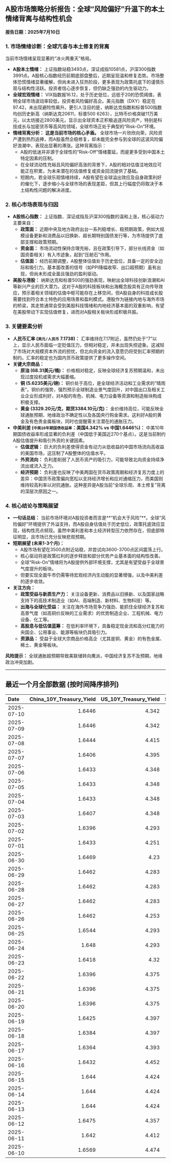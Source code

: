## A股市场策略分析报告：全球“风险偏好”升温下的本土情绪背离与结构性机会

**报告日期：2025年7月10日**

### 1. 市场情绪诊断：全球亢奋与本土修复的背离

当前市场情绪呈现显著的“冰火两重天”格局。

*   **A股本土情绪：** 上证指数站稳3493点，深证成指10581点，沪深300指数3991点。A股核心指数经历前期底部盘整后，近期呈现温和修复态势。市场整体恐慌情绪显著缓解，但尚未进入狂热阶段，更多表现为政策托底下的谨慎乐观与结构性活跃。投资者信心逐步恢复，但仍缺乏强劲的内生驱动力。
*   **全球宏观情绪：** VIX指数报16.12，处于历史低位，远低于20的恐慌阈值，表明全球市场波动率较低，投资者风险偏好高企。美元指数（DXY）稳定在97.42，未出现避险性飙升。更引人注目的是，纳斯达克指数和标普500指数均创历史新高（纳斯达克20611，标普500 6263），比特币价格突破11万美元，以太坊接近2800美元，显示出全球资本正积极追逐风险资产，特别是科技成长与加密货币等高风险领域，全球市场正处于典型的“Risk-On”环境。
*   **情绪背离分析：** **这是当前市场的核心矛盾。** 全球市场一片欣欣向荣，风险资产遭到热烈追捧，而A股虽然企稳修复，却未能完全参与到全球的这波风险偏好浪潮中，表现出显著的滞涨。这种背离指示：
    *   A股的低迷并非源于全球性的“Risk-Off”情绪蔓延，而是更多受到中国本土特定因素的压制。
    *   在全球流动性充裕且风险偏好高涨的背景下，A股的相对估值洼地效应可能正在积累，为未来潜在的估值修复或资金回流提供了基础。
    *   短期内，若全球乐观情绪持续，A股有望在全球溢出效应及自身政策利好的催化下，逐步缩小与全球市场的表现差距，但其上行幅度仍将取决于本土结构性问题的解决进度。

### 2. 核心市场表现与归因

*   **A股核心指数：** 上证指数、深证成指及沪深300指数的温和上涨，核心驱动力主要来自：
    *   **政策面：** 近期中央及地方政府出台一系列稳增长、稳预期政策，例如大规模设备更新和消费品以旧换新、超长期特别国债发行等，为市场提供了底部支撑和政策预期。
    *   **资金面：** 市场流动性保持合理充裕，且在政策引导下，部分长线资金（如国资委相关）有入市迹象，起到“压舱石”作用。
    *   **估值面：** 经历前期调整，A股整体估值处于历史低位，具备一定的安全边际和吸引力。基本面改善的信号（如PPI降幅收窄、出口超预期）虽有出现，但尚未形成全面且强劲的盈利驱动。
*   **美股与港股：** 纳斯达克和标普500的强劲表现，映射出全球科技创新浪潮和AI等新兴产业的巨大潜力。这对于A股的科技板块和出海概念股具有正向传导效应，预示着相关领域的估值中枢可能存在上移空间，但A股自身的科技成长股需要找到符合本土特色的应用场景和盈利模式。港股作为链接内地与海外市场的桥梁，其走势通常会受到美股科技情绪和内地经济基本面的双重影响，有望在美股带动下实现估值修复，进而对A股相关板块形成积极共振。

### 3. 关键要素分析

*   **人民币汇率 (`美元/人民币` 7.1738)：** 汇率维持在7.17附近，虽然仍处于“7”以上，显示人民币面临一定贬值压力，但相对稳定，并未出现失控迹象。这减轻了市场对大规模资本外流的担忧，但北向资金的流入意愿仍将受到汇率预期的制约。汇率的稳定也为国内货币政策提供了更多操作空间。
*   **关键大宗商品：**
    *   **原油 (68.31美元/桶)：** 价格相对稳定，反映全球经济复苏预期温和，未出现过度投机或需求大幅萎缩。
    *   **铜 (5.6235美元/磅)：** 铜价处于高位，是全球经济活动和工业需求的“晴雨表”。铜价的强势，强烈预示全球制造业景气度回升，对中国出口及相关工业企业形成利好，对A股的有色、机械、电力设备等资源和制造板块构成积极支撑。
    *   **黄金 (3329.20元/克，期货3384.10元/克)：** 金价维持高位，可能反映全球通胀预期、地缘政治不确定性以及各国央行购金需求。这利好A股的黄金及有色贵金属板块，同时也提醒需关注潜在的通胀压力。
*   **中美利差 (`中美10年期国债收益率`：美国4.342% vs 中国1.6446%)：** 中美10年期国债收益率形成显著的负利差（中国低于美国近270个基点）。这是当前制约A股估值提升和吸引外资的关键因素。
    *   **估值逻辑：** 巨大的负利差使得资金有动力从低收益的中国市场流向高收益的美国市场，这压制了A股整体的估值水平。
    *   **外资流向：** 负利差削弱了人民币资产的吸引力，可能导致北向资金持续净流出或流入乏力。
    *   **经济预期：** 负利差也反映了中美两国在货币政策周期和经济复苏力度上的差异：中国货币政策偏向宽松以支持经济增长和应对通缩压力，而美国则维持较高利率以对抗通胀。这种差异是A股当前“全球乐观、本土修复”背离的深层次原因之一。

### 4. 核心结论与策略展望

*   **一句话总结：** 当前市场环境对A股投资者而言是**“机会大于风险”**。全球“风险偏好”环境提供了外溢支持，而A股自身估值处于历史低位，政策托底效应显现，结构性亮点频现。虽然中美利差和本土经济转型压力依然存在，但底部特征明显，且市场已充分反映悲观预期。
*   **短期展望 (未来1-3个月)：**
    *   A股市场有望在3500点附近站稳，并尝试向3600-3700点区间震荡上行。
    *   核心驱动将是政策红利的逐步释放和部分优势产业基本面的结构性改善。
    *   全球“Risk-On”情绪将为A股提供外部环境支撑，尤其是有望受益于全球景气度提升的板块。
    *   但要实现全面牛市仍需等待宏观经济内生动能的显著增强，以及中美利差的逐步收敛。
*   **关注方向：**
    *   **政策受益与新质生产力：** 关注设备更新、消费品以旧换新、以及国家战略支持下的高技术制造业（如AI、高端制造、新材料、生物科技）等。
    *   **出海与全球化受益：** 关注在海外市场竞争力强劲、能抓住全球经济复苏和高景气度（如高铜价反映的工业需求）的优势制造企业、工程机械、电力设备、化工等。
    *   **高股息与低估值蓝筹：** 在低利率环境下，具备稳定现金流和高分红能力的央国企、公用事业、能源等板块仍具吸引力。
    *   **资源品：** 受益于全球大宗商品价格高企（尤其是铜、黄金）的有色金属、稀土、黄金等板块。

**风险提示：** 全球通胀超预期导致美联储转向鹰派，中国经济复苏不及预期，地缘政治冲突加剧。

---

## 最近一个月全部数据 (按时间降序排列)

| Date       |   China_10Y_Treasury_Yield |   US_10Y_Treasury_Yield |   Shanghai_Composite_Index |   CSI_300_Index |   Shenzhen_Component_Index |   GOLD_spot_price |   OIL_price |   ALUMINUM_future |   BTC_price |   USD_CNY_exchange_rate |   Commodity_Index_ETF |   US_Dollar_Index |   ETH_price |   LEAN_HOGS_future |   COPPER_future |   High_Yield_Bond_ETF |   LIVE_CATTLE_future |   GOLD_near_month_future |   NATURAL_GAS_future |   PLATINUM_future |   SILVER_future |   Long_Term_Treasury_ETF |   CORN_future |   SOYBEANS_future |   WHEAT_future |   SP500_close |   NASDAQ_close |   VIX_close |   GOLD_basis_spot_vs_near |
|:-----------|---------------------------:|------------------------:|---------------------------:|----------------:|---------------------------:|------------------:|------------:|------------------:|------------:|------------------------:|----------------------:|------------------:|------------:|-------------------:|----------------:|----------------------:|---------------------:|-------------------------:|---------------------:|------------------:|----------------:|-------------------------:|--------------:|------------------:|---------------:|--------------:|---------------:|------------:|--------------------------:|
| 2025-07-10 |                     1.6446 |                   4.342 |                    3493.05 |         3991.4  |                    10581.8 |            3329.2 |       68.31 |           2545    |      111203 |                  7.1738 |                 22.29 |            97.423 |     2791.24 |            107.525 |          5.6235 |               80.21   |              220.125 |                   3384.1 |                3.228 |            1397.9 |          36.8   |                  86.93   |        413    |           1006    |         544.75 |       6263.26 |        20611.3 |       16.12 |                  -54.9001 |
| 2025-07-09 |                     1.6446 |                   4.342 |                    3493.05 |         3991.4  |                    10581.8 |            3311.6 |       68.38 |           2486.25 |      111327 |                  7.1738 |                 22.29 |            97.47  |     2770.78 |            107.525 |          5.4435 |               80.21   |              220.125 |                   3321   |                3.214 |            1370.6 |          36.351 |                  86.93   |        412.5  |           1012.25 |         542.75 |       6263.26 |        20611.3 |       15.94 |                   -9.3999 |
| 2025-07-08 |                     1.6444 |                   4.415 |                    3497.48 |         3998.45 |                    10588.4 |            3307   |       68.33 |           2469.5  |      108950 |                  7.1744 |                 22.33 |            97.51  |     2615.51 |            106.975 |          5.645  |               79.99   |              219.975 |                   3316.9 |                3.34  |            1376.6 |          36.472 |                  86.03   |        411    |           1024.25 |         543    |       6225.52 |        20418.5 |       16.81 |                   -9.8999 |
| 2025-07-07 |                     1.6406 |                   4.395 |                    3473.13 |         3965.18 |                    10435.5 |            3332.2 |       67.93 |           2467.25 |      108300 |                  7.1649 |                 22.26 |            97.48  |     2543.01 |            106.95  |          4.9845 |               80.1    |              215.9   |                   3342.8 |                3.412 |            1361.8 |          36.615 |                  86.14   |        418    |           1031.75 |         539.75 |       6229.98 |        20412.5 |       17.79 |                  -10.6001 |
| 2025-07-06 |                     1.6433 |                   4.348 |                    3472.32 |         3982.2  |                    10508.8 |            3332.5 |       66.5  |           2524.75 |      109232 |                  7.1649 |                 22.28 |            97.18  |     2571.24 |            107.975 |          5.0185 |               80.37   |              214.05  |                   3346.4 |                3.387 |            1382.5 |          36.775 |                  86.97   |        431.5  |           1056.25 |         547.75 |       6279.35 |        20601.1 |       16.38 |                  -13.8999 |
| 2025-07-05 |                     1.6433 |                   4.348 |                    3472.32 |         3982.2  |                    10508.8 |            3332.5 |       66.5  |           2524.75 |      108231 |                  7.1649 |                 22.28 |            97.18  |     2517.28 |            107.975 |          5.0185 |               80.37   |              214.05  |                   3346.4 |                3.387 |            1382.5 |          36.775 |                  86.97   |        431.5  |           1056.25 |         547.75 |       6279.35 |        20601.1 |       16.38 |                  -13.8999 |
| 2025-07-04 |                     1.6433 |                   4.348 |                    3472.32 |         3982.2  |                    10508.8 |            3332.5 |       66.5  |           2524.75 |      108034 |                  7.1649 |                 22.28 |            97.18  |     2508.52 |            107.975 |          5.0185 |               80.37   |              214.05  |                   3346.4 |                3.387 |            1382.5 |          36.775 |                  86.97   |        431.5  |           1056.25 |         547.75 |       6279.35 |        20601.1 |       16.38 |                  -13.8999 |
| 2025-07-03 |                     1.6407 |                   4.348 |                    3461.15 |         3968.07 |                    10534.6 |            3331.6 |       67    |           2524.75 |      109648 |                  7.1649 |                 22.28 |            97.18  |     2591.01 |            107.975 |          5.097  |               80.37   |              214.05  |                   3342.9 |                3.409 |            1372   |          36.784 |                  86.97   |        431.5  |           1056.25 |         547.75 |       6279.35 |        20601.1 |       16.38 |                  -11.2998 |
| 2025-07-02 |                     1.6396 |                   4.293 |                    3454.79 |         3943.69 |                    10412.6 |            3348   |       67.45 |           2530    |      108859 |                  7.1645 |                 22.29 |            96.78  |     2571.34 |            109.65  |          5.149  |               80.32   |              212.45  |                   3359.7 |                3.488 |            1421   |          36.426 |                  87.58   |        429.25 |           1050.5  |         556    |       6227.42 |        20393.1 |       16.64 |                  -11.7    |
| 2025-07-01 |                     1.6433 |                   4.251 |                    3457.75 |         3942.76 |                    10476.3 |            3336.7 |       65.45 |           2518.25 |      105698 |                  7.1636 |                 21.93 |            96.82  |     2405.79 |            109     |          5.048  |               80.17   |              210.75  |                   3349.8 |                3.415 |            1345.9 |          36.082 |                  88.14   |        420    |           1024.75 |         537.25 |       6198.01 |        20202.9 |       16.83 |                  -13.1001 |
| 2025-06-30 |                     1.6469 |                   4.23  |                    3444.43 |         3936.08 |                    10465.1 |            3294.4 |       65.11 |           2515.25 |      107135 |                  7.1721 |                 21.81 |            96.88  |     2486.46 |            110.1   |          5.03   |               80.271  |              225.875 |                   3307.7 |                3.456 |            1334   |          35.852 |                  87.922  |        420.5  |           1024.25 |         528.75 |       6204.95 |        20369.7 |       16.73 |                  -13.3    |
| 2025-06-29 |                     1.6462 |                   4.283 |                    3424.23 |         3921.76 |                    10378.5 |            3273.7 |       65.52 |           2507.5  |      108386 |                  7.1675 |                 21.8  |            97.4   |     2500.96 |            113.25  |          5.0685 |               79.9625 |              224.75  |                   3287.6 |                3.739 |            1340.9 |          36.037 |                  87.0652 |        417.5  |           1027.75 |         524.75 |       6173.07 |        20273.5 |       16.32 |                  -13.9001 |
| 2025-06-28 |                     1.6462 |                   4.283 |                    3424.23 |         3921.76 |                    10378.5 |            3273.7 |       65.52 |           2507.5  |      107328 |                  7.1675 |                 21.8  |            97.4   |     2437.11 |            113.25  |          5.0685 |               79.9625 |              224.75  |                   3287.6 |                3.739 |            1340.9 |          36.037 |                  87.0652 |        417.5  |           1027.75 |         524.75 |       6173.07 |        20273.5 |       16.32 |                  -13.9001 |
| 2025-06-27 |                     1.6462 |                   4.283 |                    3424.23 |         3921.76 |                    10378.5 |            3273.7 |       65.52 |           2507.5  |      107088 |                  7.1675 |                 21.8  |            97.4   |     2423.87 |            113.25  |          5.0685 |               79.9625 |              224.75  |                   3287.6 |                3.739 |            1340.9 |          36.037 |                  87.0652 |        417.5  |           1027.75 |         524.75 |       6173.07 |        20273.5 |       16.32 |                  -13.9001 |
| 2025-06-26 |                     1.6462 |                   4.253 |                    3448.45 |         3946.02 |                    10343.5 |            3333.5 |       65.24 |           2510.5  |      106960 |                  7.1764 |                 21.91 |            97.15  |     2416.15 |            112.325 |          5.0655 |               80.0023 |              221.7   |                   3333.5 |                3.261 |            1399.8 |          36.586 |                  87.6231 |        409.5  |           1022.75 |         521    |       6141.02 |        20167.9 |       16.59 |                    0      |
| 2025-06-25 |                     1.6544 |                   4.293 |                    3455.97 |         3960.07 |                    10393.7 |            3327.1 |       64.92 |           2497.25 |      107361 |                  7.1713 |                 21.83 |            97.68  |     2419.31 |            112.825 |          4.913  |               79.7734 |              221.6   |                   3327.1 |                3.406 |            1329.6 |          36.085 |                  87.1848 |        410.25 |           1025.25 |         528.25 |       6092.16 |        19973.6 |       16.76 |                    0      |
| 2025-06-24 |                     1.648  |                   4.293 |                    3420.57 |         3904.03 |                    10217.6 |            3317.4 |       64.37 |           2507.75 |      106046 |                  7.179  |                 21.86 |            97.86  |     2448.01 |            112.225 |          4.867  |               79.7933 |              221.6   |                   3317.4 |                3.537 |            1304.2 |          35.701 |                  87.0752 |        416.25 |           1046.75 |         535.75 |       6092.18 |        19912.5 |       17.48 |                    0      |
| 2025-06-23 |                     1.6418 |                   4.32  |                    3381.58 |         3857.9  |                    10048.4 |            3377.7 |       68.51 |           2528.5  |      105578 |                  7.188  |                 22.4  |            98.42  |     2421.82 |            113.45  |          4.843  |               79.5743 |              222.3   |                   3377.7 |                3.698 |            1283.4 |          36.153 |                  86.4475 |        419.25 |           1058.75 |         552.75 |       6025.17 |        19631   |       19.83 |                    0      |
| 2025-06-22 |                     1.6396 |                   4.375 |                    3359.9  |         3846.64 |                    10005   |            3368.1 |       74.93 |           2470.75 |      100987 |                  7.188  |                 23.26 |            98.71  |     2228.21 |            112.775 |          4.826  |               79.425  |              223.025 |                   3368.1 |                3.847 |            1263.7 |          35.976 |                  86.1685 |        428.75 |           1068    |         567.75 |       5967.84 |        19447.4 |       20.62 |                    0      |
| 2025-06-21 |                     1.6396 |                   4.375 |                    3359.9  |         3846.64 |                    10005   |            3368.1 |       74.93 |           2470.75 |      102257 |                  7.188  |                 23.26 |            98.71  |     2300.5  |            112.775 |          4.826  |               79.425  |              223.025 |                   3368.1 |                3.847 |            1263.7 |          35.976 |                  86.1685 |        428.75 |           1068    |         567.75 |       5967.84 |        19447.4 |       20.62 |                    0      |
| 2025-06-20 |                     1.6396 |                   4.375 |                    3359.9  |         3846.64 |                    10005   |            3368.1 |       74.93 |           2470.75 |      103310 |                  7.188  |                 23.26 |            98.71  |     2407.3  |            112.775 |          4.826  |               79.425  |              223.025 |                   3368.1 |                3.847 |            1263.7 |          35.976 |                  86.1685 |        428.75 |           1068    |         567.75 |       5967.84 |        19447.4 |       20.62 |                    0      |
| 2025-06-19 |                     1.6425 |                   4.397 |                    3362.11 |         3843.09 |                    10052   |            3389.8 |       75.14 |           2503.75 |      104684 |                  7.1888 |                 23.14 |            98.91  |     2521.65 |            112.175 |          4.845  |               79.1762 |              224.3   |                   3389.8 |                3.989 |            1311.5 |          36.866 |                  86.3279 |        433.5  |           1074.75 |         574.25 |       5980.87 |        19546.3 |       20.14 |                    0      |
| 2025-06-18 |                     1.6384 |                   4.397 |                    3388.81 |         3874.97 |                    10175.6 |            3389.8 |       75.14 |           2503.75 |      104883 |                  7.1845 |                 23.14 |            98.91  |     2524.3  |            112.175 |          4.845  |               79.1762 |              224.3   |                   3389.8 |                3.989 |            1311.5 |          36.866 |                  86.3279 |        433.5  |           1074.75 |         574.25 |       5980.87 |        19546.3 |       20.14 |                    0      |
| 2025-06-17 |                     1.6364 |                   4.393 |                    3387.41 |         3870.38 |                    10151.4 |            3386.6 |       74.84 |           2479.5  |      104601 |                  7.179  |                 23.08 |            98.82  |     2510.76 |            111.65  |          4.8005 |               79.0567 |              223.25  |                   3386.6 |                3.851 |            1260.1 |          37.09  |                  86.1785 |        431.5  |           1074    |         549    |       5982.72 |        19521.1 |       21.6  |                    0      |
| 2025-06-16 |                     1.6432 |                   4.452 |                    3388.73 |         3873.8  |                    10163.5 |            3396.4 |       71.77 |           2441    |      106797 |                  7.181  |                 22.6  |            98     |     2540.6  |            111.8   |          4.8265 |               79.1463 |              227.025 |                   3396.4 |                3.748 |            1251.5 |          36.379 |                  85.1424 |        434.75 |           1069.75 |         536.5  |       6033.11 |        19701.2 |       19.11 |                    0      |
| 2025-06-15 |                     1.644  |                   4.424 |                    3377    |         3864.18 |                    10122.1 |            3431.2 |       72.98 |           2436    |      105552 |                  7.1928 |                 22.65 |            98.18  |     2546.84 |            103.7   |          4.803  |               78.9871 |              225.1   |                   3431.2 |                3.581 |            1210.8 |          36.281 |                  86.0091 |        444.5  |           1069.75 |         543.75 |       5976.97 |        19406.8 |       20.82 |                    0      |
| 2025-06-14 |                     1.644  |                   4.424 |                    3377    |         3864.18 |                    10122.1 |            3431.2 |       72.98 |           2436    |      105472 |                  7.1928 |                 22.65 |            98.18  |     2533.44 |            103.7   |          4.803  |               78.9871 |              225.1   |                   3431.2 |                3.581 |            1210.8 |          36.281 |                  86.0091 |        444.5  |           1069.75 |         543.75 |       5976.97 |        19406.8 |       20.82 |                    0      |
| 2025-06-13 |                     1.644  |                   4.424 |                    3377    |         3864.18 |                    10122.1 |            3431.2 |       72.98 |           2436    |      106091 |                  7.1928 |                 22.65 |            98.18  |     2579.49 |            103.7   |          4.803  |               78.9871 |              225.1   |                   3431.2 |                3.581 |            1210.8 |          36.281 |                  86.0091 |        444.5  |           1069.75 |         543.75 |       5976.97 |        19406.8 |       20.82 |                    0      |
| 2025-06-12 |                     1.6475 |                   4.357 |                    3402.66 |         3892.2  |                    10234.3 |            3380.9 |       68.04 |           2439.75 |      105929 |                  7.1928 |                 21.97 |            97.92  |     2651.8  |            103.65  |          4.8215 |               79.2259 |              228.2   |                   3380.9 |                3.492 |            1272.7 |          36.213 |                  86.846  |        438.5  |           1042.25 |         526.5  |       6045.26 |        19662.5 |       18.02 |                    0      |
| 2025-06-11 |                     1.642  |                   4.412 |                    3402.32 |         3894.63 |                    10246   |            3321.3 |       68.15 |           2443    |      108687 |                  7.1802 |                 21.97 |            98.63  |     2773.53 |            103.375 |          4.801  |               79.1364 |              227.825 |                   3321.3 |                3.507 |            1258.1 |          36.166 |                  85.8198 |        437    |           1050.5  |         534.25 |       6022.24 |        19615.9 |       17.26 |                    0      |
| 2025-06-10 |                     1.6569 |                   4.474 |                    3384.82 |         3865.47 |                    10162.2 |            3320.9 |       64.98 |           2419.25 |      110257 |                  7.1802 |                 21.62 |            99.05  |     2813.52 |            103.15  |          4.884  |               79.1563 |              227.075 |                   3320.9 |                3.533 |            1209.8 |          36.542 |                  85.5608 |        438.75 |           1057.75 |         534.5  |       6038.81 |        19715   |       16.95 |                    0      |